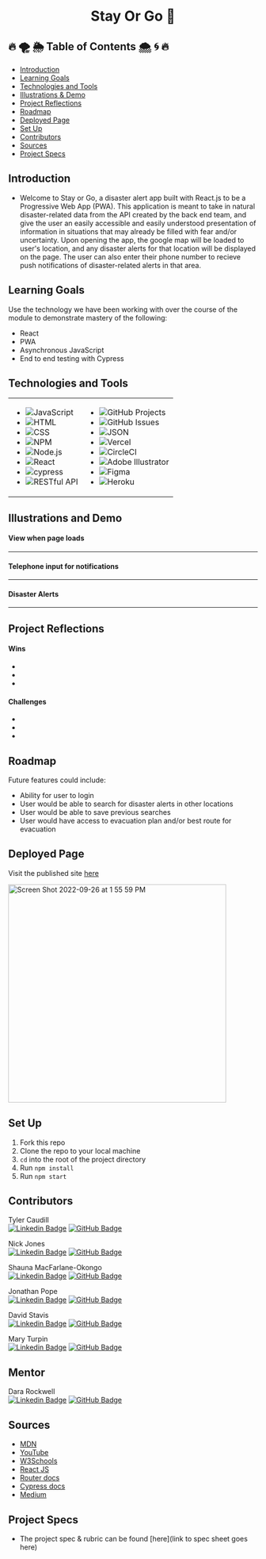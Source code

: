 <h1 align="center">
Stay Or Go 🚩
</h1>

## 🔥 🌪 🌦 Table of Contents 🌨 🌀 🔥
- [Introduction](#introduction)
- [Learning Goals](#learning-goals)
- [Technologies and Tools](#technologies-and-tools)
- [Illustrations & Demo](#illustrations-and-demo)
- [Project Reflections](#project-reflections)
- [Roadmap](#roadmap)
- [Deployed Page](#deployed-page)
- [Set Up](#set-up)
- [Contributors](#contributors)
- [Sources](#sources)
- [Project Specs](#project-specs)

## Introduction
- Welcome to Stay or Go, a disaster alert app built with React.js to be a Progressive Web App (PWA). This application is meant to take in natural disaster-related data from the API created by the back end team, and give the user an easily accessible and easily understood presentation of information in situations that may already be filled with fear and/or uncertainty. Upon opening the app, the google map will be loaded to user's location, and any disaster alerts for that location will be displayed on the page. The user can also enter their phone number to recieve push notifications of disaster-related alerts in that area. 

## Learning Goals
Use the technology we have been working with over the course of the module to demonstrate mastery of the following:
- React
- PWA
- Asynchronous JavaScript
- End to end testing with Cypress

## Technologies and Tools

<table>
<tr>
<td>

- ![JavaScript](https://img.shields.io/badge/JavaScript-323330?style=for-the-badge&logo=javascript&logoColor=F7DF1E)
- ![HTML](https://img.shields.io/badge/HTML-239120?style=for-the-badge&logo=html5&logoColor=white)
- ![CSS](https://img.shields.io/badge/CSS3-1572B6?style=for-the-badge&logo=css3&logoColor=white)
- ![NPM](https://img.shields.io/badge/NPM-%F0%9F%91%BE-orange)
- ![Node.js](https://img.shields.io/badge/Node.js-43853D?style=for-the-badge&logo=node.js&logoColor=white)
- ![React](https://img.shields.io/badge/react-%2320232a.svg?style=for-the-badge&logo=react&logoColor=%2361DAFB)
- ![cypress](https://img.shields.io/badge/-cypress-%23E5E5E5?style=for-the-badge&logo=cypress&logoColor=058a5e)
- ![RESTful API](https://img.shields.io/badge/RESTful%20API-%E2%8E%94-brightgreen)
  
</td>
<td>

- ![GitHub Projects](https://img.shields.io/badge/GitHub-100000?style=for-the-badge&logo=github&logoColor=white)
- ![GitHub Issues](https://img.shields.io/badge/GitHub%20Projects-%F0%9F%92%BB-lightgrey)
- ![JSON](https://img.shields.io/badge/json-5E5C5C?style=for-the-badge&logo=json&logoColor=white)
- ![Vercel](https://user-images.githubusercontent.com/101746747/188785090-4abee495-4f46-4dba-b554-e16ded576297.png)
- ![CircleCI](https://img.shields.io/badge/circle%20ci-%23161616.svg?style=for-the-badge&logo=circleci&logoColor=white)
- ![Adobe Illustrator](https://img.shields.io/badge/adobe%20illustrator-%23FF9A00.svg?style=for-the-badge&logo=adobe%20illustrator&logoColor=white)
- ![Figma](https://img.shields.io/badge/figma-%23F24E1E.svg?style=for-the-badge&logo=figma&logoColor=white)
- ![Heroku](https://img.shields.io/badge/heroku-%23430098.svg?style=for-the-badge&logo=heroku&logoColor=white)

</td>
</tr>
</table>


## Illustrations and Demo
#### View when page loads

----
#### Telephone input for notifications

----
#### Disaster Alerts

----

## Project Reflections
#### Wins
- 
- 
- 

#### Challenges
- 
- 
- 

## Roadmap
Future features could include:
- Ability for user to login
- User would be able to search for disaster alerts in other locations
- User would be able to save previous searches
- User would have access to evacuation plan and/or best route for evacuation

## Deployed Page
Visit the published site [here](https://stayorgo-staging.vercel.app/)

<img width="440" alt="Screen Shot 2022-09-26 at 1 55 59 PM" src="https://user-images.githubusercontent.com/102887963/192357777-8e23d2a8-5dd3-4380-859e-186e21b9a4a0.png">

## Set Up
1. Fork this repo
2. Clone the repo to your local machine
3. `cd` into the root of the project directory
4. Run `npm install`
5. Run `npm start`

## Contributors
Tyler Caudill  
[![Linkedin Badge](https://img.shields.io/badge/-LinkedIn-blue?style=flat&logo=Linkedin&logoColor=white)](https://www.linkedin.com/in/tyler-caudill-75885b240/)  [![GitHub Badge](https://img.shields.io/badge/GitHub-100000?style=for-the-badge&logo=github&logoColor=white)](https://github.com/TeeCaud)

 Nick Jones   
 [![Linkedin Badge](https://img.shields.io/badge/-LinkedIn-blue?style=flat&logo=Linkedin&logoColor=white)](https://www.linkedin.com/in/nickolas-jones-523b66b7/)  [![GitHub Badge](https://img.shields.io/badge/GitHub-100000?style=for-the-badge&logo=github&logoColor=white)](https://github.com/nlj77)

 Shauna MacFarlane-Okongo    
  [![Linkedin Badge](https://img.shields.io/badge/-LinkedIn-blue?style=flat&logo=Linkedin&logoColor=white)](https://www.linkedin.com/in/shauna-macfarlane-okongo/)  [![GitHub Badge](https://img.shields.io/badge/GitHub-100000?style=for-the-badge&logo=github&logoColor=white)](https://github.com/DrSLMac)

Jonathan Pope    
 [![Linkedin Badge](https://img.shields.io/badge/-LinkedIn-blue?style=flat&logo=Linkedin&logoColor=white)](https://www.linkedin.com/in/jonathan-m-pope/)  [![GitHub Badge](https://img.shields.io/badge/GitHub-100000?style=for-the-badge&logo=github&logoColor=white)](https://github.com/jonathanmpope)

David Stavis    
 [![Linkedin Badge](https://img.shields.io/badge/-LinkedIn-blue?style=flat&logo=Linkedin&logoColor=white)](https://www.linkedin.com/in/dstavis/)  [![GitHub Badge](https://img.shields.io/badge/GitHub-100000?style=for-the-badge&logo=github&logoColor=white)](https://github.com/dstavis)

Mary Turpin    
 [![Linkedin Badge](https://img.shields.io/badge/-LinkedIn-blue?style=flat&logo=Linkedin&logoColor=white)](https://www.linkedin.com/in/mary-turpin-434140150/)  [![GitHub Badge](https://img.shields.io/badge/GitHub-100000?style=for-the-badge&logo=github&logoColor=white)](https://github.com/MaryT573)

## Mentor
Dara Rockwell    
 [![Linkedin Badge](https://img.shields.io/badge/-LinkedIn-blue?style=flat&logo=Linkedin&logoColor=white)](https://www.linkedin.com/in/dcrockwell/)  [![GitHub Badge](https://img.shields.io/badge/GitHub-100000?style=for-the-badge&logo=github&logoColor=white)](https://github.com/dara-rockwell)
 
## Sources
 - [MDN](http://developer.mozilla.org/en-US/)
 - [YouTube](https://www.youtube.com/)
 - [W3Schools](https://www.w3schools.com/)
 - [React JS](https://reactjs.org/)
 - [Router docs](https://reactrouter.com/)
 - [Cypress docs](https://docs.cypress.io/guides/overview/why-cypress)
 - [Medium](https://medium.com/)

## Project Specs
 - The project spec & rubric can be found [here](link to spec sheet goes here)
